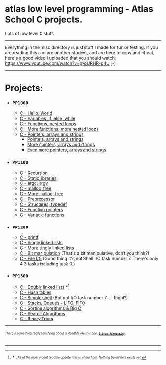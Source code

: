 # atlas low level programming - Atlas School C projects.
Lots of low level C stuff.

---
Everything in the misc directory is just stuff I made for fun or testing.
If you are reading this and are another student, and are here to copy and cheat, here's a good video I
uploaded that you should watch: https://www.youtube.com/watch?v=pyoURHR-g4U ;-)

---
# Projects:
- ### `PP1000`
  - [C - Hello, World](https://github.com/Zytronium/atlas-low_level_programming/tree/main/hello_world)
  - [C - Variables, if, else, while](https://github.com/Zytronium/atlas-low_level_programming/tree/main/variables_if_else_while)
  - [C - Functions, nested loops](https://github.com/Zytronium/atlas-low_level_programming/tree/main/functions_nested_loops)
  - [C - More functions, more nested loops](https://github.com/Zytronium/atlas-low_level_programming/tree/main/more_functions_nested_loops)
  - [C - Pointers, arrays and strings](https://github.com/Zytronium/atlas-low_level_programming/tree/main/pointers_arrays_strings)
    - [Pointers, arrays and strings](https://github.com/Zytronium/atlas-low_level_programming/tree/main/pointers_arrays_strings/pointers_arrays_strings1)
    - [More pointers, arrays and strings](https://github.com/Zytronium/atlas-low_level_programming/tree/main/pointers_arrays_strings/pointers_arrays_strings2)
    - [Even more pointers, arrays and strings](https://github.com/Zytronium/atlas-low_level_programming/tree/main/pointers_arrays_strings/pointers_arrays_strings3)
- ### `PP1100`
  - [C - Recursion](https://github.com/Zytronium/atlas-low_level_programming/tree/main/recursion)
  - [C - Static libraries](https://github.com/Zytronium/atlas-low_level_programming/tree/main/static_libraries)
  - [C - argc, argv](https://github.com/Zytronium/atlas-low_level_programming/tree/main/argc_argv)
  - [C - malloc, free](https://github.com/Zytronium/atlas-low_level_programming/tree/main/malloc_free)
  - [C - More malloc, free](https://github.com/Zytronium/atlas-low_level_programming/tree/main/more_malloc_free)
  - [C - Preprocessor](https://github.com/Zytronium/atlas-low_level_programming/tree/main/preprocessor)
  - [C - Structures, typedef](https://github.com/Zytronium/atlas-low_level_programming/tree/main/structures_typedef)
  - [C - Function pointers](https://github.com/Zytronium/atlas-low_level_programming/tree/main/function_pointers)
  - [C - Variadic functions](https://github.com/Zytronium/atlas-low_level_programming/tree/main/variadic_functions)
- ### `PP1200`
  - [C - printf](https://github.com/Zytronium/printf)
  - [C - Singly linked lists](https://github.com/Zytronium/atlas-low_level_programming/tree/main/singly_linked_lists)
  - [C - More singly linked lists](https://github.com/Zytronium/atlas-low_level_programming/tree/main/more_singly_linked_lists)
  - [C - Bit manipulation](https://github.com/Zytronium/atlas-low_level_programming/tree/main/bit_manipulation) (That's a bit manipulative, don't you think?)
  - [C - File I/O](https://github.com/Zytronium/atlas-low_level_programming/tree/main/file_io) (Good thing it's not Shell I/O task number 7. There's only ~~4~~ 3 tasks including task 0.)
- ### `PP1300`
  - [C - Doubly linked lists](https://github.com/Zytronium/atlas-low_level_programming/tree/main/doubly_linked_lists) *[^1]
  - [C - Hash tables]()
  - [C - Simple shell]() (But not I/O task number 7. ... Right?)
  - [C - Stacks, Queues - LIFO, FIFO]()
  - [C - Sorting algorithms & Big O]()
  - [C - Search Algorithms]()
  - [C - Binary Trees]()

---
###### <sup><sub>There's something really satisfying about a ReadMe like this one. [**_~~`I love formatting`~~_**.](https://github.com/lifeparticle/Markdown-Cheatsheet?tab=readme-ov-file#introduction)</sub></sup>

[^1]: \* <sup><sub>: _As of the most recent readme update, this is where I am. Nothing below here exists yet._</sub></sup>
- - -
